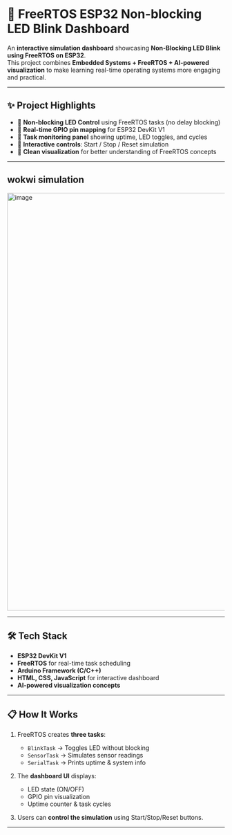 # 🚀 FreeRTOS ESP32 Non-blocking LED Blink Dashboard  

An **interactive simulation dashboard** showcasing **Non-Blocking LED Blink using FreeRTOS on ESP32**.  
This project combines **Embedded Systems + FreeRTOS + AI-powered visualization** to make learning real-time operating systems more engaging and practical.  

---

## ✨ Project Highlights
- 🔹 **Non-blocking LED Control** using FreeRTOS tasks (no delay blocking)  
- 🔹 **Real-time GPIO pin mapping** for ESP32 DevKit V1  
- 🔹 **Task monitoring panel** showing uptime, LED toggles, and cycles  
- 🔹 **Interactive controls**: Start / Stop / Reset simulation  
- 🔹 **Clean visualization** for better understanding of FreeRTOS concepts  

---
## wokwi simulation 
<img width="1900" height="967" alt="image" src="https://github.com/user-attachments/assets/59e0d530-ed69-4f52-a526-5ec750918e35" />

---

## 🛠️ Tech Stack
- **ESP32 DevKit V1**  
- **FreeRTOS** for real-time task scheduling  
- **Arduino Framework (C/C++)**  
- **HTML, CSS, JavaScript** for interactive dashboard  
- **AI-powered visualization concepts**  

---

## 📋 How It Works
1. FreeRTOS creates **three tasks**:  
   - `BlinkTask` → Toggles LED without blocking  
   - `SensorTask` → Simulates sensor readings  
   - `SerialTask` → Prints uptime & system info  
   
2. The **dashboard UI** displays:  
   - LED state (ON/OFF)  
   - GPIO pin visualization  
   - Uptime counter & task cycles  

3. Users can **control the simulation** using Start/Stop/Reset buttons.  

---

